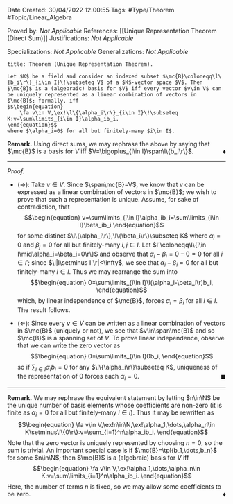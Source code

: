 <div class="topSpace"></div>

Date Created: 30/04/2022 12:00:55
Tags: #Type/Theorem #Topic/Linear_Algebra

Proved by: _Not Applicable_
References: [[Unique Representation Theorem (Direct Sum)]]
Justifications: _Not Applicable_

Specializations: _Not Applicable_
Generalizations: _Not Applicable_

``` ad-Theorem
title: Theorem (Unique Representation Theorem).

Let $K$ be a field and consider an indexed subset $\mc{B}\coloneqq\l\{b_i\r\}_{i\in I}\!\subseteq V$ of a $K$-vector space $V$. Then $\mc{B}$ is a (algebraic) basis for $V$ iff every vector $v\in V$ can be uniquely represented as a linear combination of vectors in $\mc{B}$; formally, iff
$$\begin{equation}
    \fa v\in V,\ex!\l\{\alpha_i\r\}_{i\in I}\!\subseteq K:v=\sum\limits_{i\in I}\alpha_ib_i.
\end{equation}$$
where $\alpha_i=0$ for all but finitely-many $i\in I$.

```

<b>Remark.</b> Using direct sums, we may rephrase the above by saying that $\mc{B}$ is a basis for $V$ iff $V=\bigoplus_{i\in I}\span\l\{b_i\r\}$.<span style="float:right;">$\blacklozenge$</span>

---

<i>Proof.</i>
* ($\Rightarrow$): Take $v\in V$. Since $\span\mc{B}=V$, we know that $v$ can be expressed as a linear combination of vectors in $\mc{B}$; we wish to prove that such a representation is unique. Assume, for sake of contradiction, that
$$\begin{equation}
    v=\sum\limits_{i\in I}\alpha_ib_i=\sum\limits_{i\in I}\beta_ib_i
\end{equation}$$
for some distinct $\l\{\alpha_i\r\},\l\{\beta_i\r\}\subseteq K$ where $\alpha_i=0$ and $\beta_j=0$ for all but finitely-many $i,j\in I$. Let $I'\coloneqq\l\{i\in I\mid\alpha_i=\beta_i=0\r\}$ and observe that $\alpha_i-\beta_i=0-0=0$ for all $i\in I'$; since $\l|I\setminus I'\r|<\infty$, we see that $\alpha_i-\beta_i=0$ for all but finitely-many $i\in I$. Thus we may rearrange the sum into
$$\begin{equation}
    0=\sum\limits_{i\in I}\l(\alpha_i-\beta_i\r)b_i,
\end{equation}$$
which, by linear independence of $\mc{B}$, forces $\alpha_i=\beta_i$ for all $i\in I$. The result follows.

* ($\Leftarrow$): Since every $v\in V$ can be written as a linear combination of vectors in $\mc{B}$ (uniquely or not), we see that $v\in\span\mc{B}$ and so $\mc{B}$ is a spanning set of $V$. To prove linear independence, observe that we can write the zero vector as
$$\begin{equation}
    0=\sum\limits_{i\in I}0b_i,
\end{equation}$$
so if $\sum_{i\in I}\alpha_ib_i=0$ for any $\l\{\alpha_i\r\}\subseteq K$, uniqueness of the representation of $0$ forces each $\alpha_i=0$.<span style="float:right;">$\blacksquare$</span>

---

<b>Remark.</b> We may rephrase the equivalent statement by letting $n\in\N$ be the unique number of basis elements whose coefficients are non-zero (it is finite as $\alpha_i=0$ for all but finitely-many $i\in I$). Thus it may be rewritten as
$$\begin{equation}
    \fa v\in V,\ex!n\in\N,\ex!\alpha_1,\dots,\alpha_n\in K\setminus\l\{0\r\}:v=\sum_{i=1}^n\alpha_ib_i.
\end{equation}$$
Note that the zero vector is uniquely represented by choosing $n=0$, so the sum is trivial. An important special case is if $\mc{B}=\tpl{b_1,\dots,b_n}$ for some $n\in\N$; then $\mc{B}$ is a (algebraic) basis for $V$ iff
$$\begin{equation}
    \fa v\in V,\ex!\alpha_1,\dots,\alpha_n\in K:v=\sum\limits_{i=1}^n\alpha_ib_i.
\end{equation}$$
Here, the number of terms $n$ is fixed, so we may allow some coefficients to be zero.<span style="float:right;">$\blacklozenge$</span>
